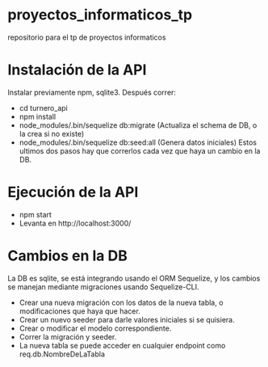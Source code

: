 # proyectos_informaticos_tp
repositorio para el tp de proyectos informaticos

# Instalación de la API
Instalar previamente npm, sqlite3. Después correr:
- cd turnero_api
- npm install
- node_modules/.bin/sequelize db:migrate (Actualiza el schema de DB, o la crea si no existe)
- node_modules/.bin/sequelize db:seed:all (Genera datos iniciales)
Estos ultimos dos pasos hay que correrlos cada vez que haya un cambio en la DB.

# Ejecución de la API
- npm start
- Levanta en http://localhost:3000/

# Cambios en la DB
La DB es sqlite, se está integrando usando el ORM Sequelize, y los cambios se manejan mediante
migraciones usando Sequelize-CLI.
- Crear una nueva migración con los datos de la nueva tabla, o modificaciones que haya que hacer.
- Crear un nuevo seeder para darle valores iniciales si se quisiera.
- Crear o modificar el modelo correspondiente.
- Correr la migración y seeder.
- La nueva tabla se puede acceder en cualquier endpoint como req.db.NombreDeLaTabla


